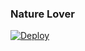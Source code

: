 
### Nature Lover

[![Deploy](https://www.herokucdn.com/deploy/button.svg)](https://heroku.com/deploy/)

